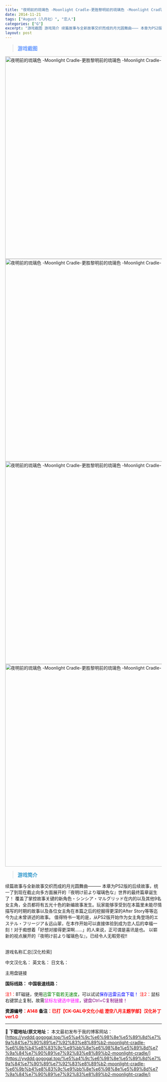 ```yaml
---
title: "夜明前的琉璃色 -Moonlight Cradle-更胜黎明前的琉璃色 -Moonlight Cradle-"
date: 2014-11-21
tags: ["August（八月社）", "恋人"]
categories: ["G"]
excerpt: "游戏截图 游戏简介 续篇故事与全新故事交织而成的月光圆舞曲――― 本章为PS2版的后续故事，统一了到现在截止向多方面展开的『夜明け前より瑠璃色な』世界的最终篇章诞生了！ 覆盖了掌控故事关键的新角色・シンシア・マルグリッド在内的以及其他9名女主角，全员都将有五光十色的新编故事发生。玩家能够享受到在本篇&hellip;"
layout: post
---
```


<div>
<blockquote><b><span style="font-size: 12pt; color: #6699ff;">游戏截图</span></b></blockquote>
<div><img title="点击放大" src="https://yyddd.gogogal.top/wp-content/uploads/2025/04/20250429_6810fe697050d.webp" alt="夜明前的琉璃色 -Moonlight Cradle-更胜黎明前的琉璃色 -Moonlight Cradle-" width="650" /></div>
<div><img title="点击放大" src="https://yyddd.gogogal.top/wp-content/uploads/2025/04/20250429_6810fe6c82f10.webp" alt="夜明前的琉璃色 -Moonlight Cradle-更胜黎明前的琉璃色 -Moonlight Cradle-" width="650" /></div>
<div><img title="点击放大" src="https://yyddd.gogogal.top/wp-content/uploads/2025/04/20250429_6810fe6de0ef7.webp" alt="夜明前的琉璃色 -Moonlight Cradle-更胜黎明前的琉璃色 -Moonlight Cradle-" width="650" /></div>
<div><img title="点击放大" src="https://yyddd.gogogal.top/wp-content/uploads/2025/04/20250429_6810fe6fa9b20.webp" alt="夜明前的琉璃色 -Moonlight Cradle-更胜黎明前的琉璃色 -Moonlight Cradle-" width="650" /></div>
<blockquote><b><span style="font-size: 12pt; color: #3399cc;">游戏简介</span></b></blockquote>
<div>续篇故事与全新故事交织而成的月光圆舞曲―――
本章为PS2版的后续故事，统一了到现在截止向多方面展开的『夜明け前より瑠璃色な』世界的最终篇章诞生了！
覆盖了掌控故事关键的新角色・シンシア・マルグリッド在内的以及其他9名女主角，全员都将有五光十色的新编故事发生。玩家能够享受到在本篇里未能尽情描写的时期的故事以及各位女主角在本篇之后的挖掘得更深的After Story等等迄今为止未曾讲述的故事。
值得特书一笔的是，从PS2版开始作为女主角登场的エステル・フリージア＆远山翠，在本作开始可以直接体验到成为恋人后的幸福一刻！对于痴想着「好想对接得更深啊……」的人来说，正可谓是喜讯是也。
以崭新的视点展开的『夜明け前より瑠璃色な』，已经令人无暇旁视!!</div>
&nbsp;

游戏名称汇总[汉化检索]

中文汉化名：
英文名：
日文名：
</div>
<div class="panel panel-primary">
<div class="panel-heading">主用盘链接</div>
<div class="panel-body">

<b>国际线路：</b>
<b>中国极速线路：</b>


<span style="color: #ff0000;">注1：</span>BT磁链，使用<span style="color: #008000;">迅雷下载若无速度</span>，可以试试<span style="color: #0000ff;">保存迅雷云盘下载！</span>
<span style="color: #ff0000;">注2：</span>鼠标右键禁止复制，故需<span style="color: #ff00ff;">鼠标左键选中链接</span>，<span style="color: #800080;">键盘Ctrl+C复制链接！</span>

</div>
<div class="panel-footer"><span style="color: #ff0000;"><b><span style="color: #000000;">资源编号</span>：A148</b></span>
<span style="color: #ff0000;"><b><span style="color: #000000;">备注</span>：已打【CK-GAL中文化小组 澄空八月主题学部】汉化补丁ver1.0</b></span></div>
</div>

---
📖 **下载地址/原文地址：** 本文最初发布于我的博客网站：[https://yyddd.gogogal.top/%e5%a4%9c%e6%98%8e%e5%89%8d%e7%9a%84%e7%90%89%e7%92%83%e8%89%b2-moonlight-cradle-%e6%9b%b4%e8%83%9c%e9%bb%8e%e6%98%8e%e5%89%8d%e7%9a%84%e7%90%89%e7%92%83%e8%89%b2-moonlight-cradle/](https://yyddd.gogogal.top/%e5%a4%9c%e6%98%8e%e5%89%8d%e7%9a%84%e7%90%89%e7%92%83%e8%89%b2-moonlight-cradle-%e6%9b%b4%e8%83%9c%e9%bb%8e%e6%98%8e%e5%89%8d%e7%9a%84%e7%90%89%e7%92%83%e8%89%b2-moonlight-cradle/)
